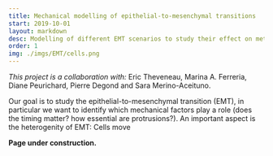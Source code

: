 ```yaml
---
title: Mechanical modelling of epithelial-to-mesenchymal transitions
start: 2019-10-01
layout: markdown
desc: Modelling of different EMT scenarios to study their effect on metastasis.
order: 1
img: ./imgs/EMT/cells.png
---
```


<!-- Maybe put a nice box around it -->
_This project is a collaboration with:_  Eric Theveneau, Marina A. Ferreria, Diane Peurichard, Pierre Degond and Sara Merino-Aceituno.

Our goal is to study the epithelial-to-mesenchymal transition (EMT), in particular we want to identify which
mechanical factors play a role (does the timing matter? how essential are protrusions?). 
An important aspect is the heterogenity of EMT:
Cells move



**Page under construction.**